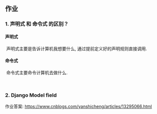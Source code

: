 ## 作业

### 1. 声明式 和 命令式 的区别？

#### 声明式

​    声明式主要是告诉计算机我想要什么, 通过提前定义好的声明规则直接调用.

#### 命令式

​    命令式主要命令计算机去做什么.

​    

### 2. Django Model field

作业答案: https://www.cnblogs.com/yanshicheng/articles/13295066.html
